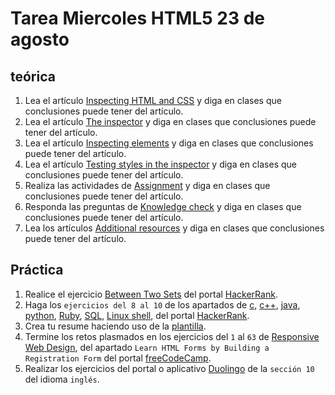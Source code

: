 # Tarea Miercoles HTML5 23 de agosto

## teórica

1. Lea el artículo [Inspecting HTML and CSS](https://www.theodinproject.com/lessons/foundations-inspecting-html-and-css) y diga en clases que conclusiones puede tener del artículo.
2. Lea el artículo [The inspector](https://www.theodinproject.com/lessons/foundations-inspecting-html-and-css#the-inspector) y diga en clases que conclusiones puede tener del artículo.
3. Lea el artículo [Inspecting elements](https://www.theodinproject.com/lessons/foundations-inspecting-html-and-css#inspecting-elements) y diga en clases que conclusiones puede tener del artículo.
4. Lea el artículo [Testing styles in the inspector](https://www.theodinproject.com/lessons/foundations-inspecting-html-and-css#testing-styles-in-the-inspector) y diga en clases que conclusiones puede tener del artículo.
5. Realiza las actividades de [Assignment](https://www.theodinproject.com/lessons/foundations-inspecting-html-and-css#assignment) y diga en clases que conclusiones puede tener del artículo.
6. Responda las preguntas de [Knowledge check](https://www.theodinproject.com/lessons/foundations-inspecting-html-and-css#knowledge-check) y diga en clases que conclusiones puede tener del artículo.
7. Lea los artículos [Additional resources](https://www.theodinproject.com/lessons/foundations-inspecting-html-and-css#additional-resources) y diga en clases que conclusiones puede tener del artículo.

## Práctica

1. Realice el ejercicio [Between Two Sets](https://www.hackerrank.com/challenges/between-two-sets/problem?isFullScreen=false) del portal [HackerRank](https://www.hackerrank.com/dashboard).
2. Haga los `ejercicios del 8 al 10` de los apartados de [c](https://www.hackerrank.com/domains/c), [c++](https://www.hackerrank.com/domains/cpp), [java](https://www.hackerrank.com/domains/java), [python](https://www.hackerrank.com/domains/python), [Ruby](https://www.hackerrank.com/domains/ruby), [SQL](https://www.hackerrank.com/domains/sql), [Linux shell](https://www.hackerrank.com/domains/shell), del portal [HackerRank](https://www.hackerrank.com/dashboard).
3. Crea tu resume haciendo uso de la [plantilla](https://docs.google.com/document/d/1jfUa4HGBDjt2peJPQ0Wg1YhdGkCoSysS6QMT4u8bCic/edit?usp=sharing).
4. Termine los retos plasmados en los ejercicios del `1` al `63` de [Responsive Web Design](https://www.freecodecamp.org/learn/2022/responsive-web-design/), del apartado `Learn HTML Forms by Building a Registration Form` del portal [freeCodeCamp](https://www.freecodecamp.org/learn/).
5. Realizar los ejercicios del portal o aplicativo [Duolingo](https://www.duolingo.com/learn) de la `sección 10` del idioma `inglés`.